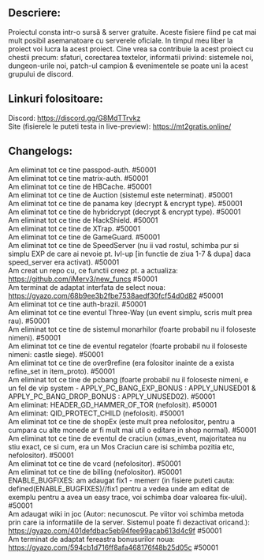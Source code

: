 ## Descriere:
 Proiectul consta intr-o sursă & server gratuite. Aceste fisiere fiind pe cat mai mult posibil asemanatoare cu serverele oficiale. In timpul meu liber la proiect voi lucra la acest proiect. Cine vrea sa contribuie la acest proiect cu chestii precum: sfaturi, corectarea textelor, informatii privind: sistemele noi, dungeon-urile noi, patch-ul campion & evenimentele se poate uni la acest grupului de discord.
 
## Linkuri folositoare:
 Discord: https://discord.gg/G8MdTTrvkz \
 Site (fisierele le puteti testa in live-preview): https://mt2gratis.online/ 
 
 ## Changelogs:
 Am eliminat tot ce tine passpod-auth. #50001\
 Am eliminat tot ce tine matrix-auth. #50001\
 Am eliminat tot ce tine de HBCache. #50001\
 Am eliminat tot ce tine de Auction (sistemul este neterminat). #50001\
 Am eliminat tot ce tine de panama key (decrypt & encrypt type). #50001\
 Am eliminat tot ce tine de hybridcrypt (decrypt & encrypt type). #50001\
 Am eliminat tot ce tine de HackShield. #50001\
 Am eliminat tot ce tine de XTrap. #50001\
 Am eliminat tot ce tine de GameGuard. #50001\
 Am eliminat tot ce tine de SpeedServer (nu ii vad rostul, schimba pur si simplu EXP de care ai nevoie pt. lvl-up [in functie de ziua 1-7 & dupa] daca speed_server era activat). #50001\
 Am creat un repo cu, ce functii creez pt. a actualiza: https://github.com/iMerv3/new_funcs #50001\
 Am terminat de adaptat interfata de select noua: https://gyazo.com/68b9ee3b2fbe7538aedf30fcf54d0d82 #50001\
 Am eliminat tot ce tine auth-brazil. #50001\
 Am eliminat tot ce tine eventul Three-Way (un event simplu, scris mult prea rau). #50001\
 Am eliminat tot ce tine de sistemul monarhilor (foarte probabil nu il foloseste nimeni). #50001\
 Am eliminat tot ce tine de eventul regatelor (foarte probabil nu il foloseste nimeni: castle siege). #50001\
 Am eliminat tot ce tine de over9refine (era folositor inainte de a exista refine_set in item_proto). #50001\
 Am eliminat tot ce tine de pcbang (foarte probabil nu il foloseste nimeni, e un fel de vip system - APPLY_PC_BANG_EXP_BONUS : APPLY_UNUSED01 & APPLY_PC_BANG_DROP_BONUS : APPLY_UNUSED02). #50001\
 Am eliminat: HEADER_GD_HAMMER_OF_TOR (nefolosit). #50001\
 Am eliminat: QID_PROTECT_CHILD (nefolosit). #50001\
 Am eliminat tot ce tine de shopEx (este mult prea nefolositor, pentru a cumpara cu alte monede ar fi mult mai util o editare in shop normal). #50001\
 Am eliminat tot ce tine de eventul de craciun (xmas_event, majoritatea nu stiu exact, ce si cum, era un Mos Craciun care isi schimba pozitia etc, nefolositor). #50001\
 Am eliminat tot ce tine de vcard (nefolositor). #50001\
 Am eliminat tot ce tine de billing (nefolositor). #50001\
 ENABLE_BUGFIXES: am adaugat fix1 - memerr (in fisiere puteti cauta: defined(ENABLE_BUGFIXES)//fix1 pentru a vedea unde am editat de exemplu pentru a avea un easy trace, voi schimba doar valoarea fix-ului). #50001\
 Am adaugat wiki in joc (Autor: necunoscut. Pe viitor voi schimba metoda prin care ia informatiile de la server. Sistemul poate fi dezactivat oricand.): https://gyazo.com/401defdbac5eb94fee99acab613d4c9f #50001\
 Am terminat de adaptat fereastra bonusurilor noua: https://gyazo.com/594cb1d716ff8afa468176f48b25d05c #50001
 
